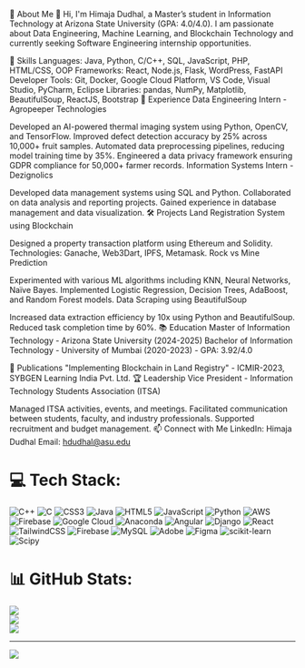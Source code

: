 💫 About Me
👋 Hi, I'm Himaja Dudhal, a Master’s student in Information Technology at Arizona State University (GPA: 4.0/4.0). I am passionate about Data Engineering, Machine Learning, and Blockchain Technology and currently seeking Software Engineering internship opportunities.

🚀 Skills
Languages: Java, Python, C/C++, SQL, JavaScript, PHP, HTML/CSS, OOP
Frameworks: React, Node.js, Flask, WordPress, FastAPI
Developer Tools: Git, Docker, Google Cloud Platform, VS Code, Visual Studio, PyCharm, Eclipse
Libraries: pandas, NumPy, Matplotlib, BeautifulSoup, ReactJS, Bootstrap
💼 Experience
Data Engineering Intern - Agropeeper Technologies

Developed an AI-powered thermal imaging system using Python, OpenCV, and TensorFlow.
Improved defect detection accuracy by 25% across 10,000+ fruit samples.
Automated data preprocessing pipelines, reducing model training time by 35%.
Engineered a data privacy framework ensuring GDPR compliance for 50,000+ farmer records.
Information Systems Intern - Dezignolics

Developed data management systems using SQL and Python.
Collaborated on data analysis and reporting projects.
Gained experience in database management and data visualization.
🛠️ Projects
Land Registration System using Blockchain

Designed a property transaction platform using Ethereum and Solidity.
Technologies: Ganache, Web3Dart, IPFS, Metamask.
Rock vs Mine Prediction

Experimented with various ML algorithms including KNN, Neural Networks, Naïve Bayes.
Implemented Logistic Regression, Decision Trees, AdaBoost, and Random Forest models.
Data Scraping using BeautifulSoup

Increased data extraction efficiency by 10x using Python and BeautifulSoup.
Reduced task completion time by 60%.
📚 Education
Master of Information Technology - Arizona State University (2024-2025)
Bachelor of Information Technology - University of Mumbai (2020-2023) - GPA: 3.92/4.0

📝 Publications
"Implementing Blockchain in Land Registry" - ICMIR-2023, SYBGEN Learning India Pvt. Ltd.
🏆 Leadership
Vice President - Information Technology Students Association (ITSA)

Managed ITSA activities, events, and meetings.
Facilitated communication between students, faculty, and industry professionals.
Supported recruitment and budget management.
📫 Connect with Me
LinkedIn: Himaja Dudhal
Email: hdudhal@asu.edu

# 💻 Tech Stack:
![C++](https://img.shields.io/badge/c++-%2300599C.svg?style=for-the-badge&logo=c%2B%2B&logoColor=white) ![C](https://img.shields.io/badge/c-%2300599C.svg?style=for-the-badge&logo=c&logoColor=white) ![CSS3](https://img.shields.io/badge/css3-%231572B6.svg?style=for-the-badge&logo=css3&logoColor=white) ![Java](https://img.shields.io/badge/java-%23ED8B00.svg?style=for-the-badge&logo=openjdk&logoColor=white) ![HTML5](https://img.shields.io/badge/html5-%23E34F26.svg?style=for-the-badge&logo=html5&logoColor=white) ![JavaScript](https://img.shields.io/badge/javascript-%23323330.svg?style=for-the-badge&logo=javascript&logoColor=%23F7DF1E) ![Python](https://img.shields.io/badge/python-3670A0?style=for-the-badge&logo=python&logoColor=ffdd54) ![AWS](https://img.shields.io/badge/AWS-%23FF9900.svg?style=for-the-badge&logo=amazon-aws&logoColor=white) ![Firebase](https://img.shields.io/badge/firebase-%23039BE5.svg?style=for-the-badge&logo=firebase) ![Google Cloud](https://img.shields.io/badge/GoogleCloud-%234285F4.svg?style=for-the-badge&logo=google-cloud&logoColor=white) ![Anaconda](https://img.shields.io/badge/Anaconda-%2344A833.svg?style=for-the-badge&logo=anaconda&logoColor=white) ![Angular](https://img.shields.io/badge/angular-%23DD0031.svg?style=for-the-badge&logo=angular&logoColor=white) ![Django](https://img.shields.io/badge/django-%23092E20.svg?style=for-the-badge&logo=django&logoColor=white) ![React](https://img.shields.io/badge/react-%2320232a.svg?style=for-the-badge&logo=react&logoColor=%2361DAFB) ![TailwindCSS](https://img.shields.io/badge/tailwindcss-%2338B2AC.svg?style=for-the-badge&logo=tailwind-css&logoColor=white) ![Firebase](https://img.shields.io/badge/firebase-a08021?style=for-the-badge&logo=firebase&logoColor=ffcd34) ![MySQL](https://img.shields.io/badge/mysql-4479A1.svg?style=for-the-badge&logo=mysql&logoColor=white) ![Adobe](https://img.shields.io/badge/adobe-%23FF0000.svg?style=for-the-badge&logo=adobe&logoColor=white) ![Figma](https://img.shields.io/badge/figma-%23F24E1E.svg?style=for-the-badge&logo=figma&logoColor=white) ![scikit-learn](https://img.shields.io/badge/scikit--learn-%23F7931E.svg?style=for-the-badge&logo=scikit-learn&logoColor=white) ![Scipy](https://img.shields.io/badge/SciPy-%230C55A5.svg?style=for-the-badge&logo=scipy&logoColor=%white)
# 📊 GitHub Stats:
![](https://github-readme-stats.vercel.app/api?username=himaja31&theme=dark&hide_border=false&include_all_commits=false&count_private=false)<br/>
![](https://github-readme-streak-stats.herokuapp.com/?user=himaja31&theme=dark&hide_border=false)<br/>
![](https://github-readme-stats.vercel.app/api/top-langs/?username=himaja31&theme=dark&hide_border=false&include_all_commits=false&count_private=false&layout=compact)

---
[![](https://visitcount.itsvg.in/api?id=himaja31&icon=0&color=0)](https://visitcount.itsvg.in)

<!-- Proudly created with GPRM ( https://gprm.itsvg.in ) -->
